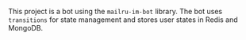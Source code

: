 This project is a bot using the `mailru-im-bot` library.
The bot uses `transitions` for state management and stores user states in Redis and MongoDB.


